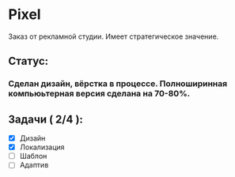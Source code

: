 # Pixel

Заказ от рекламной студии. Имеет стратегическое значение.

## Статус:

### Сделан дизайн, вёрстка в процессе. Полноширинная компьюьтерная версия сделана на 70-80%.

## Задачи ( 2/4 ):

- [X] Дизайн
- [X] Локализация
- [ ] Шаблон
- [ ] Адаптив
